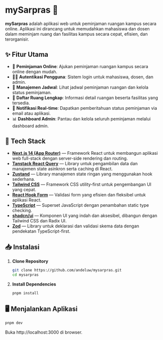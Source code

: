 # mySarpras 🏫

**mySarpras** adalah aplikasi web untuk peminjaman ruangan kampus secara online. Aplikasi ini dirancang untuk memudahkan mahasiswa dan dosen dalam meminjam ruang dan fasilitas kampus secara cepat, efisien, dan terorganisir.

## ✨ Fitur Utama

- 📅 **Peminjaman Online**: Ajukan peminjaman ruangan kampus secara online dengan mudah.
- 🧑‍🎓 **Autentikasi Pengguna**: Sistem login untuk mahasiswa, dosen, dan admin.
- 📂 **Manajemen Jadwal**: Lihat jadwal peminjaman ruangan dan kelola status peminjaman.
- 🏢 **Daftar Ruang Lengkap**: Informasi detail ruangan beserta fasilitas yang tersedia.
- 🔔 **Notifikasi Real-time**: Dapatkan pemberitahuan status peminjaman via email atau aplikasi.
- 📊 **Dashboard Admin**: Pantau dan kelola seluruh peminjaman melalui dashboard admin.

## 🚀 Tech Stack

- [**Next.js 14 (App Router)**](https://nextjs.org) — Framework React untuk membangun aplikasi web full-stack dengan server-side rendering dan routing.
- [**Tanstack React Query**](https://tanstack.com/query/latest) — Library untuk pengambilan data dan manajemen state asinkron serta caching di React.
- [**Zustand**](https://zustand-demo.pmnd.rs/) — Library manajemen state ringan yang menggunakan hook sederhana.
- [**Tailwind CSS**](https://tailwindcss.com) — Framework CSS utility-first untuk pengembangan UI yang cepat.
- [**React Hook Form**](https://react-hook-form.com) — Validasi form yang efisien dan fleksibel untuk aplikasi React.
- [**TypeScript**](https://www.typescriptlang.org) — Superset JavaScript dengan penambahan static type checking.
- [**shadcn/ui**](https://ui.shadcn.com/) — Komponen UI yang indah dan aksesibel, dibangun dengan Tailwind CSS dan Radix UI.
- [**Zod**](https://zod.dev) — Library untuk deklarasi dan validasi skema data dengan pendekatan TypeScript-first.

## 📥 Instalasi

1. **Clone Repository**
   ```bash
   git clone https://github.com/andeluw/mysarpras.git
   cd mysarpras
   ```
2. **Install Dependencies**

   ```bash
   pnpm install
   ```

## 🖥️ Menjalankan Aplikasi

```bash
pnpm dev
```

Buka http://localhost:3000 di browser.
